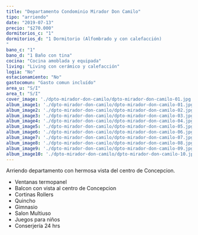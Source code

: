 ```yaml
---
title: "Departamento Condominio Mirador Don Camilo"
tipo: "arriendo"
date: "2019-07-13"
precio: "$270.000"
dormitorios_c: "1"
dormitorios_d: "1 Dormitorio (Alfombrado y con calefacción)
"
bano_c: "1"
bano_d: "1 Baño con tina"
cocina: "Cocina amoblada y equipada"
living: "Living con cerámico y calefacción"
logia: "No"
estacionamiento: "No"
gastocomun: "Gasto comun incluído"
area_u: "S/I"
area_t: "S/I"
cover_image: './dpto-mirador-don-camilo/dpto-mirador-don-camilo-01.jpg'
album_image1: './dpto-mirador-don-camilo/dpto-mirador-don-camilo-01.jpg'
album_image2: './dpto-mirador-don-camilo/dpto-mirador-don-camilo-02.jpg'
album_image3: './dpto-mirador-don-camilo/dpto-mirador-don-camilo-03.jpg'
album_image4: './dpto-mirador-don-camilo/dpto-mirador-don-camilo-04.jpg'
album_image5: './dpto-mirador-don-camilo/dpto-mirador-don-camilo-05.jpg'
album_image6: './dpto-mirador-don-camilo/dpto-mirador-don-camilo-06.jpg'
album_image7: './dpto-mirador-don-camilo/dpto-mirador-don-camilo-07.jpg'
album_image8: './dpto-mirador-don-camilo/dpto-mirador-don-camilo-08.jpg'
album_image9: './dpto-mirador-don-camilo/dpto-mirador-don-camilo-09.jpg'
album_image10: './dpto-mirador-don-camilo/dpto-mirador-don-camilo-10.jpg'
---
```


Arriendo departamento con hermosa vista del centro de Concepcion.

* Ventanas termopanel
* Balcon con vista al centro de Concepcion
* Cortinas Rollers
* Quincho
* Gimnasio
* Salon Multiuso
* Juegos para niños
* Conserjería 24 hrs


